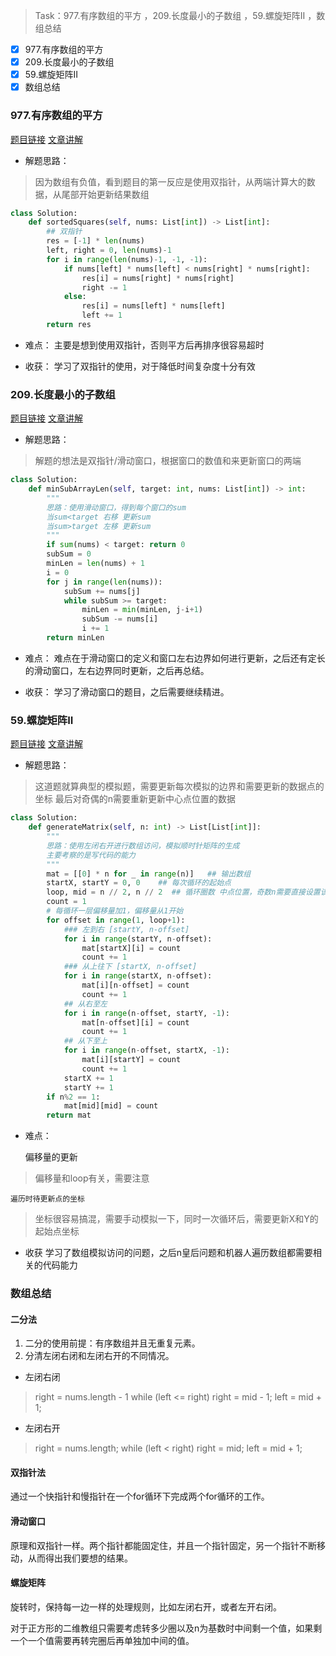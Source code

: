 > Task：977.有序数组的平方 ，209.长度最小的子数组 ，59.螺旋矩阵II ，数组总结

- [x] 977.有序数组的平方
- [x] 209.长度最小的子数组
- [x] 59.螺旋矩阵II
- [x] 数组总结

### 977.有序数组的平方
[题目链接](https://leetcode.cn/problems/squares-of-a-sorted-array/)
[文章讲解](https://programmercarl.com/0977.%E6%9C%89%E5%BA%8F%E6%95%B0%E7%BB%84%E7%9A%84%E5%B9%B3%E6%96%B9.html)

- 解题思路：
> 因为数组有负值，看到题目的第一反应是使用双指针，从两端计算大的数据，从尾部开始更新结果数组

```python
class Solution:
    def sortedSquares(self, nums: List[int]) -> List[int]:
        ## 双指针
        res = [-1] * len(nums)
        left, right = 0, len(nums)-1
        for i in range(len(nums)-1, -1, -1):
            if nums[left] * nums[left] < nums[right] * nums[right]:
                res[i] = nums[right] * nums[right]
                right -= 1
            else:
                res[i] = nums[left] * nums[left]
                left += 1
        return res

```

- 难点：
	主要是想到使用双指针，否则平方后再排序很容易超时

- 收获：
	学习了双指针的使用，对于降低时间复杂度十分有效

### 209.长度最小的子数组
[题目链接](https://leetcode.cn/problems/minimum-size-subarray-sum/)
[文章讲解](https://programmercarl.com/0209.%E9%95%BF%E5%BA%A6%E6%9C%80%E5%B0%8F%E7%9A%84%E5%AD%90%E6%95%B0%E7%BB%84.html)
- 解题思路：
> 解题的想法是双指针/滑动窗口，根据窗口的数值和来更新窗口的两端

```python
class Solution:
    def minSubArrayLen(self, target: int, nums: List[int]) -> int:
        """
        思路：使用滑动窗口，得到每个窗口的sum
        当sum<target 右移 更新sum
        当sum>target 左移 更新sum
        """
        if sum(nums) < target: return 0
        subSum = 0
        minLen = len(nums) + 1
        i = 0
        for j in range(len(nums)):
            subSum += nums[j]
            while subSum >= target:
                minLen = min(minLen, j-i+1)
                subSum -= nums[i]
                i += 1
        return minLen
```

- 难点：
难点在于滑动窗口的定义和窗口左右边界如何进行更新，之后还有定长的滑动窗口，左右边界同时更新，之后再总结。

- 收获：
学习了滑动窗口的题目，之后需要继续精进。

### 59.螺旋矩阵II
[题目链接](https://leetcode.cn/problems/spiral-matrix-ii/)
[文章讲解](https://programmercarl.com/0059.%E8%9E%BA%E6%97%8B%E7%9F%A9%E9%98%B5II.html)

- 解题思路：
> 这道题就算典型的模拟题，需要更新每次模拟的边界和需要更新的数据点的坐标
> 最后对奇偶的n需要重新更新中心点位置的数据

```python
class Solution:
    def generateMatrix(self, n: int) -> List[List[int]]:
        """
        思路：使用左闭右开进行数组访问，模拟顺时针矩阵的生成
        主要考察的是写代码的能力
        """
        mat = [[0] * n for _ in range(n)]   ## 输出数组
        startX, startY = 0, 0    ## 每次循环的起始点
        loop, mid = n // 2, n // 2  ## 循环圈数 中点位置，奇数n需要直接设置该点数字
        count = 1
        # 每循环一层偏移量加1，偏移量从1开始
        for offset in range(1, loop+1): 
            ### 左到右 [startY, n-offset]
            for i in range(startY, n-offset):
                mat[startX][i] = count
                count += 1
            ### 从上往下 [startX, n-offset]
            for i in range(startX, n-offset):
                mat[i][n-offset] = count
                count += 1
            ## 从右至左
            for i in range(n-offset, startY, -1):
                mat[n-offset][i] = count
                count += 1
            ## 从下至上
            for i in range(n-offset, startX, -1):
                mat[i][startY] = count
                count += 1
            startX += 1
            startY += 1
        if n%2 == 1:
            mat[mid][mid] = count
        return mat
```

- 难点：

	偏移量的更新
> 偏移量和loop有关，需要注意

	遍历时待更新点的坐标
> 坐标很容易搞混，需要手动模拟一下，同时一次循环后，需要更新X和Y的起始点坐标

- 收获
	学习了数组模拟访问的问题，之后n皇后问题和机器人遍历数组都需要相关的代码能力

### 数组总结

#### 二分法

1.  二分的使用前提：有序数组并且无重复元素。
2.  分清左闭右闭和左闭右开的不同情况。

-   左闭右闭

> right = nums.length - 1 while (left <= right) right = mid - 1; left = mid + 1;

-   左闭右开

> right = nums.length; while (left < right) right = mid; left = mid + 1;

#### 双指针法

通过一个快指针和慢指针在一个for循环下完成两个for循环的工作。

#### 滑动窗口

原理和双指针一样。两个指针都能固定住，并且一个指针固定，另一个指针不断移动，从而得出我们要想的结果。

#### 螺旋矩阵

旋转时，保持每一边一样的处理规则，比如左闭右开，或者左开右闭。

对于正方形的二维教组只需要考虑转多少圈以及n为基数时中间剩一个值，如果剩一个一个值需要再转完圈后再单独加中间的值。













